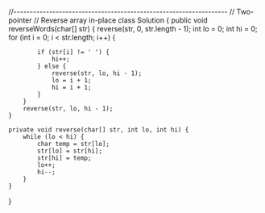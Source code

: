 //------------------------------------------------------------------
// Two-pointer
// Reverse array in-place
class Solution {
    public void reverseWords(char[] str) {
        reverse(str, 0, str.length - 1);
        int lo = 0;
        int hi = 0;
        for (int i = 0; i < str.length; i++) {
            
            if (str[i] != ' ') {
                hi++;
            } else {
                reverse(str, lo, hi - 1);
                lo = i + 1;
                hi = i + 1;
            }
        }
        reverse(str, lo, hi - 1);
    }
    
    private void reverse(char[] str, int lo, int hi) {
        while (lo < hi) {
            char temp = str[lo];
            str[lo] = str[hi];
            str[hi] = temp;
            lo++;
            hi--;
        }
    }
}
